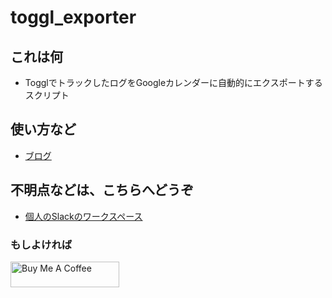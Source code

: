 # toggl_exporter
## これは何
- TogglでトラックしたログをGoogleカレンダーに自動的にエクスポートするスクリプト

## 使い方など
- [ブログ](http://m-kawaguchi.hatenablog.jp/entry/2017/11/12/Toggl%E3%81%AE%E3%83%AD%E3%82%B0%E3%82%92Google%E3%82%AB%E3%83%AC%E3%83%B3%E3%83%80%E3%83%BC%E3%81%AB%E8%87%AA%E5%8B%95%E8%A8%98%E9%8C%B2%E3%81%99%E3%82%8B%E3%82%B9%E3%82%AF%E3%83%AA%E3%83%97)

## 不明点などは、こちらへどうぞ
- [個人のSlackのワークスペース](https://join.slack.com/t/m-kawaguchi/shared_invite/enQtODE5NTU2NTc3MDQwLWI3MjBkMWE1MWE1MWNlODAzOTRiOTkyOWRjODMxYmYxODQ5YWMwYThhYzgwNGU4M2NlNmVmNmZhM2U5ZWQ3MDU)

### もしよければ
<a href="https://www.buymeacoffee.com/mkawaguchi" target="_blank"><img src="https://cdn.buymeacoffee.com/buttons/default-orange.png" alt="Buy Me A Coffee" height="41" width="174"></a>
